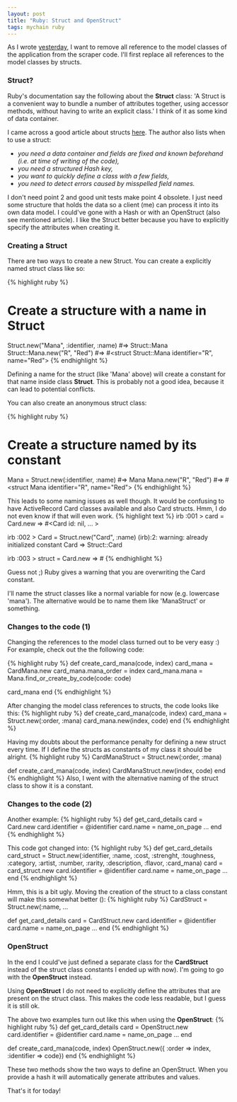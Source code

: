 ```yaml
---
layout: post
title: "Ruby: Struct and OpenStruct"
tags: mychain ruby
---
```


As I wrote [yesterday](http://www.tamingthemindmonkey.com/decoupling-the-gatherer-library), I want to remove all reference to the model classes of the application from the scraper code. I'll first replace all references to the model classes by structs.

### Struct?
Ruby's documentation say the following about the **Struct** class: 'A Struct is a convenient way to bundle a number of attributes together, using accessor methods, without having to write an explicit class.' I think of it as some kind of data container.

I came across a good article about structs [here](http://blog.rubybestpractices.com/posts/rklemme/017-Struct.html). The author also lists when to use a struct:

- *you need a data container and fields are fixed and known beforehand (i.e. at time of writing of the code),*
- *you need a structured Hash key,*
- *you want to quickly define a class with a few fields,*
- *you need to detect errors caused by misspelled field names.*

I don't need point 2 and good unit tests make point 4 obsolete. I just need some structure that holds the data so a client (me) can process it into its own data model. I could've gone with a Hash or with an OpenStruct (also see mentioned article). I like the Struct better because you have to explicitly specify the attributes when creating it.

### Creating a Struct
There are two ways to create a new Struct. You can create a explicitly named struct class like so:

{% highlight ruby %}
# Create a structure with a name in Struct
Struct.new("Mana", :identifier, :name)    #=> Struct::Mana
Struct::Mana.new("R", "Red")              #=> #<struct Struct::Mana identifier="R", name="Red">
{% endhighlight %}

Defining a name for the struct (like 'Mana' above) will create a constant for that name inside class **Struct**. This is probably not a good idea, because it can lead to potential conflicts.

You can also create an anonymous struct class:

{% highlight ruby %}
# Create a structure named by its constant
Mana = Struct.new(:identifier, :name)     #=> Mana
Mana.new("R", "Red")                      #=> #<struct Mana identifier="R", name="Red">
{% endhighlight %}

This leads to some naming issues as well though. It would be confusing to have ActiveRecord Card classes available and also Card structs. Hmm, I do not even know if that will even work.
{% highlight text %}
irb :001 > card = Card.new
=> #<Card id: nil, ... >

irb :002 > Card = Struct.new("Card", :name)
(irb):2: warning: already initialized constant Card
=> Struct::Card

irb :003 > struct = Card.new
=> #<struct Struct::Card name=nil>
{% endhighlight %}

Guess not ;) Ruby gives a warning that you are overwriting the Card constant.

I'll name the struct classes like a normal variable for now (e.g. lowercase 'mana'). The alternative would be to name them like 'ManaStruct' or something.

### Changes to the code (1)
Changing the references to the model class turned out to be very easy :) For example, check out the the following code:

{% highlight ruby %}
def create_card_mana(code, index)
  card_mana = CardMana.new
  card_mana.mana_order = index
  card_mana.mana = Mana.find_or_create_by_code(code: code)

  card_mana
end
{% endhighlight %}

After changing the model class references to structs, the code looks like this:
{% highlight ruby %}
def create_card_mana(code, index)
  card_mana = Struct.new(:order, :mana)
  card_mana.new(index, code)
end
{% endhighlight %}

Having my doubts about the performance penalty for defining a new struct every time. If I define the structs as constants of my class it should be alright.
{% highlight ruby %}
CardManaStruct = Struct.new(:order, :mana)

def create_card_mana(code, index)
  CardManaStruct.new(index, code)
end
{% endhighlight %}
Also, I went with the alternative naming of the struct class to show it is a constant.

### Changes to the code (2)
Another example:
{% highlight ruby %}
def get_card_details
  card            = Card.new
  card.identifier = @identifier
  card.name       = name_on_page
  ...
end
{% endhighlight %}

This code got changed into:
{% highlight ruby %}
def get_card_details
  card_struct     = Struct.new(:identifier,
                               :name,
                               :cost,
                               :strenght,
                               :toughness,
                                :category,
                               :artist,
                               :number,
                               :rarity,
                               :description,
                               :flavor,
                               :card_mana)
   card            = card_struct.new
   card.identifier = @identifier
   card.name       = name_on_page
   ...
end
{% endhighlight %}

Hmm, this is a bit ugly. Moving the creation of the struct to a class constant will make this somewhat better ():
{% highlight ruby %}
CardStruct = Struct.new(:name,
                        ...

def get_card_details
  card = CardStruct.new
  card.identifier = @identifier
  card.name       = name_on_page
  ...
end
{% endhighlight %}

### OpenStruct
In the end I could've just defined a separate class for the **CardStruct** instead of the struct class constants I ended up with now). I'm going to go with the **OpenStruct** instead.

Using **OpenStruct** I do not need to explicitly define the attributes that are present on the struct class. This makes the code less readable, but I guess it is still ok.

The above two examples turn out like this when using the **OpenStruct**:
{% highlight ruby %}
def get_card_details
  card = OpenStruct.new
  card.identifier = @identifier
  card.name       = name_on_page
  ...
end

def create_card_mana(code, index)
  OpenStruct.new({ :order =&gt; index,
                   :identifier =&gt; code})
end
{% endhighlight %}

These two methods show the two ways to define an OpenStruct. When you provide a hash it will automatically generate attributes and values.

That's it for today!
